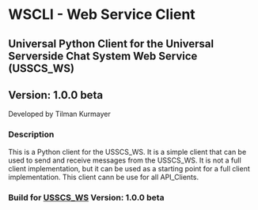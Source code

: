 # WSCLI - Web Service Client
## Universal Python Client for the Universal Serverside Chat System Web Service (USSCS_WS)
## Version: 1.0.0 beta
Developed by Tilman Kurmayer

### Description
This is a Python client for the USSCS_WS. It is a simple client that can be used to send and receive messages from the USSCS_WS. It is not a full client implementation, but it can be used as a starting point for a full client implementation.
This client cann be use for all API_Clients.

### Build for [USSCS_WS](https://github.com/tchello45/USSCS_Web_Service/tree/1.0.0-beta) Version: 1.0.0 beta